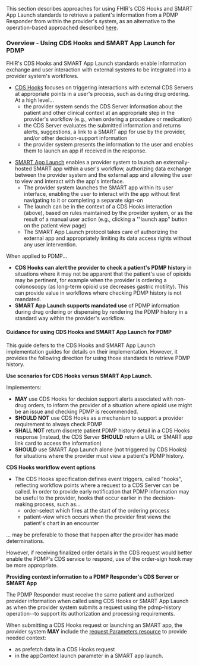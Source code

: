 This section describes approaches for using FHIR's CDS Hooks and SMART App Launch standards to retrieve a patient's information from a PDMP Responder from within the provider's system, as an alternative to the operation-based approached described [here](submission-options.html).


<p></p>

### Overview - Using CDS Hooks and SMART App Launch for PDMP

FHIR's CDS Hooks and SMART App Launch standards enable information exchange and user interaction with external systems to be integrated into a provider system's workflows. 
- [CDS Hooks](https://cds-hooks.hl7.org/2.0/) focuses on triggering interactions with external CDS Servers at appropriate points in a user's process, such as during drug ordering. At a high level...
  - the provider system sends the CDS Server information about the patient and other clinical context at an appropriate step in the provider's workflow (e.g., when ordering a procedure or medication)
  - the CDS Server evaluates the submitted information and returns alerts, suggestions, a link to a SMART app for use by the provider, and/or other decision-support information
  - the provider system presents the information to the user and enables them to launch an app if received in the response.

<p></p>

- [SMART App Launch](https://www.hl7.org/fhir/smart-app-launch/) enables a provider system to launch an externally-hosted SMART app within a user's workflow, authorizing data exchange between the provider system and the external app and allowing the user to view and interact with the app's interface.
  - The provider system launches the SMART app within its user interface, enabling the user to interact with the app without first navigating to it or completing a separate sign-on
  - The launch can be in the context of a CDS Hooks interaction (above), based on rules maintained by the provider system, or as the result of a manual user action (e.g., clicking a '"launch app" button on the patient view page)
  - The SMART App Launch protocol takes care of authorizing the external app and appropriately limiting its data access rights without any user intervention.

<p></p>

When applied to PDMP...
- **CDS Hooks can alert the provider to check a patient's PDMP history** in situations where it may not be apparent that the patient's use of opioids may be pertinent, for example when the provider is ordering a colonoscopy (as long-term opioid use decreases gastric motility). This can provide value in workflows where checking PDMP history is not mandated.
- **SMART App Launch supports mandated use** of PDMP information during drug ordering or dispensing by rendering the PDMP history in a standard way within the provider's workflow.

#### Guidance for using CDS Hooks and SMART App Launch for PDMP
This guide defers to the CDS Hooks and SMART App Launch implementation guides for details on their implementation. However, it provides the following direction for using those standards to retrieve PDMP history.

<p></p>

**Use scenarios for CDS Hooks versus SMART App Launch.** 

Implementers:
- **MAY** use CDS Hooks for decision support alerts associated with non-drug orders, to inform the provider of a situation where opioid use might be an issue and checking PDMP is recommended.
- **SHOULD NOT** use CDS Hooks as a mechanism to support a provider requirement to always check PDMP
- **SHALL NOT** return discrete patient PDMP history detail in a CDS Hooks response (instead, the CDS Server **SHOULD** return a URL or SMART app link card to access the information)
- **SHOULD** use  SMART App Launch alone (not triggered by CDS Hooks) for situations where the provider must view a patient's PDMP history.

**CDS Hooks workflow event options**

- The CDS Hooks specification defines event triggers, called "hooks", reflecting workflow points where a request to a CDS Server can be called. In order to provide early notification that PDMP information may be useful to the provider, hooks that occur earlier in the decision-making process, such as...
  - order-select which fires at the start of the ordering process 
  - patient-view which occurs when the provider first views the patient's chart in an encounter

... may be preferable to those that happen after the provider has made determinations.

However, if receiving finalized order details in the CDS request would better enable the PDMP's CDS service to respond, use of the order-sign hook may be more appropriate.

<p></p>

**Providing context information to a PDMP Responder's CDS Server or SMART App**

The PDMP Responder must receive the same patient and authorized provider information when called using CDS Hooks or SMART App Launch as when the provider system submits a request using the pdmp-history operation--to support its authorization and processing requirements.

When submitting a CDS Hooks request or launching an SMART app, the provider system **MAY** include the [request Parameters resource](StructureDefinition-pdmp-parameters-request.html) to provide needed context:
- as prefetch data in a CDS Hooks request
- in the appContext launch parameter in a SMART app launch.



<p></p>
<p></p>
